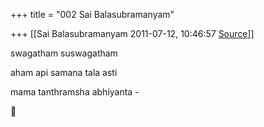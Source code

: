+++
title = "002 Sai Balasubramanyam"

+++
[[Sai Balasubramanyam	2011-07-12, 10:46:57 [Source](https://groups.google.com/g/samskrita/c/gwt_Wwlwsnk)]]



swagatham suswagatham

aham api samana tala asti

mama tanthramsha abhiyanta -



